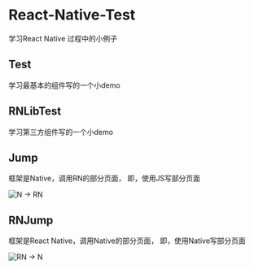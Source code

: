 # React-Native-Test
学习React Native 过程中的小例子

## Test
学习最基本的组件写的一个小demo

## RNLibTest
学习第三方组件写的一个小demo

## Jump 
框架是Native，调用RN的部分页面， 
即，使用JS写部分页面

![N -> RN](http://oeb4c30x3.bkt.clouddn.com/QQ20161214-1.png)

## RNJump 
框架是React Native，调用Native的部分页面，
即，使用Native写部分页面

![RN -> N](http://oeb4c30x3.bkt.clouddn.com/QQ20161214-2.png)


